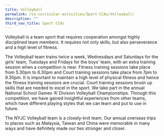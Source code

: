 ```yaml
---
title: Volleyball
permalink: /co-curricular-activities/Sport-CCAs/Volleyball/
description: ""
third_nav_title: Sport CCAs
---
```

Volleyball is a team sport that requires cooperation amongst highly disciplined team members. It requires not only skills, but also perseverance and a high level of fitness.

The Volleyball team trains twice a week, Wednesdays and Saturdays for the girls’ team, Tuesdays and Fridays for the boys’ team, with an extra training session when a competition is near. Fitness training sessions take place from 5.30pm to 6.30pm and Court training sessions take place from 7pm to 9.30pm. It is important to maintain a high level of physical fitness and hence the fitness training sessions are crucial. Court training sessions brush up skills that are needed to excel in the sport. We take part in the annual National School Games ‘A’ Division Volleyball Championships. Through this competition, we have gained insightful experiences from other teams, which have different playing styles that we can learn and put to use in future.

The NYJC Volleyball team is a closely-knit team. Our annual overseas trips to places such as Malaysia, Taiwan and China were memorable in many ways and have definitely made our ties stronger and closer.